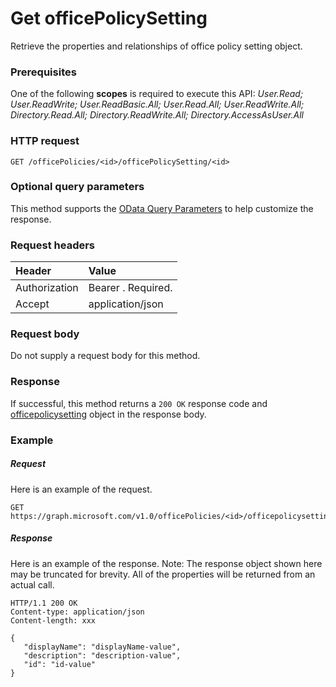 # Get officePolicySetting

Retrieve the properties and relationships of office policy setting object.

### Prerequisites
One of the following **scopes** is required to execute this API:
*User.Read; User.ReadWrite; User.ReadBasic.All; User.Read.All; User.ReadWrite.All; Directory.Read.All; Directory.ReadWrite.All; Directory.AccessAsUser.All*
### HTTP request
<!-- { "blockType": "ignored" } -->
```http
GET /officePolicies/<id>/officePolicySetting/<id>
```
### Optional query parameters
This method supports the [OData Query Parameters](http://graph.microsoft.io/docs/overview/query_parameters) to help customize the response.
### Request headers
| Header       | Value|
|:-----------|:------|
| Authorization  | Bearer <token>. Required.|
| Accept  | application/json|

### Request body
Do not supply a request body for this method.
### Response
If successful, this method returns a `200 OK` response code and [officepolicysetting](../resources/officepolicysetting.md) object in the response body.
### Example
##### Request
Here is an example of the request.
<!-- {
  "blockType": "request",
  "name": "get_user"
}-->
```http
GET https://graph.microsoft.com/v1.0/officePolicies/<id>/officepolicysetting/<id>
```
##### Response
Here is an example of the response. Note: The response object shown here may be truncated for brevity. All of the properties will be returned from an actual call.
<!-- {
  "blockType": "response",
  "truncated": true,
  "@odata.type": "microsoft.graph.user"
} -->
```http
HTTP/1.1 200 OK
Content-type: application/json
Content-length: xxx

{
   "displayName": "displayName-value",
   "description": "description-value",
   "id": "id-value"
}
```

<!-- uuid: 8fcb5dbc-d5aa-4681-8e31-b001d5168d79
2015-10-25 14:57:30 UTC -->
<!-- {
  "type": "#page.annotation",
  "description": "Get user",
  "keywords": "",
  "section": "documentation",
  "tocPath": ""
}-->
